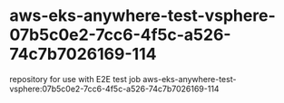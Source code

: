 # aws-eks-anywhere-test-vsphere-07b5c0e2-7cc6-4f5c-a526-74c7b7026169-114
repository for use with E2E test job aws-eks-anywhere-test-vsphere:07b5c0e2-7cc6-4f5c-a526-74c7b7026169-114
